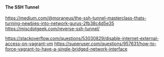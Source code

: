 #### The SSH Tunnel

https://medium.com/@moraneus/the-ssh-tunnel-masterclass-thats-turning-newbies-into-network-gurus-2fb38c4d5e35
https://miscdotgeek.com/reverse-ssh-tunnel/

https://stackoverflow.com/questions/53030829/disable-internet-external-access-on-vagrant-vm
https://superuser.com/questions/957631/how-to-force-vagrant-to-have-a-single-bridged-network-interface
